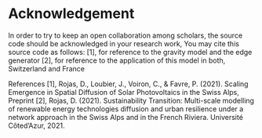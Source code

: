 # Acknowledgement 
In order to try to keep an open collaboration among scholars, the source code should be acknowledged in your research work, 
You may cite this source code as follows:
[1], for reference to the gravity model and the edge generator
[2], for reference to the application of this model in both, Switzerland and France

References
[1], Rojas, D., Loubier, J., Voiron, C., & Favre, P. (2021). Scaling Emergence in Spatial Diffusion of Solar Photovoltaics in the Swiss Alps, Preprint
[2], Rojas, D. (2021). Sustainability Transition: Multi-scale modelling of renewable energy technologies diffusion and urban resilience under a network approach in the Swiss Alps and in the French Riviera. Université Côted’Azur, 2021. 
 

